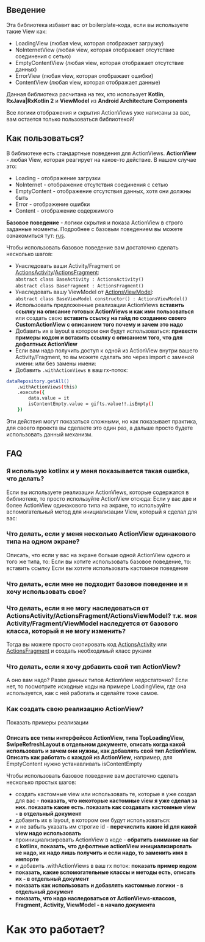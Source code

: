 ## Введение
Эта библиотека избавит вас от boilerplate-кода, если вы используете такие View как:
- LoadingView (любая view, которая отображает загрузку)
- NoInternetView (любая view, которая отображает отсутствие соединения с сетью)
- EmptyContentView (любая view, которая отображает отсутствие данных)
- ErrorView (любая view, которая отображает ошибки)
- ContentView (любая view, которая отображает данные)

Данная библиотека расчитана на тех, кто использует **Kotlin**, **RxJava|RxKotlin 2** и **ViewModel** из **Android Architecture Components**

Все логики отображения и скрытия ActionViews уже написаны за вас, вам остается только пользоваться библиотекой!

## Как пользоваться?
В библиотеке есть стандартные поведения для ActionViews. **ActionView** - любая View, которая реагирует на какое-то действие. В нашем случае это: 
- Loading - отображение загрузки
- NoInternet - отображение отсутствия соединения с сетью
- EmptyContent - отображение отсутствия данных, хотя они должны быть
- Error - отображение ошибки
- Content - отображение содержимого

**Базовое поведение** - логики скрытия и показа ActionView в строго заданные моменты. Подробнее с базовым поведением вы можете ознакомиться тут: [rus](https://github.com/tanchuev/ActionViews-ViewModel/wiki/%D0%91%D0%B0%D0%B7%D0%BE%D0%B2%D0%BE%D0%B5-%D0%BF%D0%BE%D0%B2%D0%B5%D0%B4%D0%B5%D0%BD%D0%B8%D0%B5).

Чтобы использовать базовое поведение вам достаточно сделать несколько шагов:
- Унаследовать ваши Activity/Fragment от [ActionsActivity](https://github.com/tanchuev/ActionViews-ViewModel/blob/master/actionviews/src/main/java/com/tanchuev/actionviews/viewmodel/activity/ActionsActivity.kt)/[ActionsFragment](https://github.com/tanchuev/ActionViews-ViewModel/blob/master/actionviews/src/main/java/com/tanchuev/actionviews/viewmodel/fragment/ActionsFragment.kt):  
`abstract class BaseActivity : ActionsActivity()`  
`abstract class BaseFragment : ActionsFragment()`  
- Унаследовать вашу ViewModel от [ActionsViewModel](https://github.com/tanchuev/ActionViews-ViewModel/blob/master/actionviews/src/main/java/com/tanchuev/actionviews/viewmodel/viewmodel/ActionsViewModel.kt):  
`abstract class BaseViewModel constructor() : ActionsViewModel()`  
- Использовать предложенные реализации ActionViews **вставить ссылку на описание готовых ActionViews и как ими пользоваться** или создать свою **вставить ссылку на гайд по созданию своего CustomActionView с описанием того почему и зачем это надо**
- Добавить их в layout в котором они будут использоваться: **привести примеры кодом и вставить ссылку с описанием того, что для дефолтных ActionView**
- Если вам надо получить доступ к одной из ActionView внутри вашего Activity/Fragment, то вы можете сделать это через import с заменой имени: или без замены имени:
- Добавить `.withActionViews` в ваш rx-поток: 
```sh
dataRepository.getAll()
    .withActionViews(this)
    .execute({
        data.value = it
        isContentEmpty.value = gifts.value!!.isEmpty()
    })
```
Эти действия могут показаться сложными, но как показывает практика, для своего проекта вы сделаете это один раз, а дальше просто будете использовать данный механизм.

## FAQ
### Я использую kotlinx и у меня показывается **такая ошибка**, что делать?
Если вы используете реализации ActionViews, которые содержатся в библиотеке, то просто используйте ActionView отсюда: Если у вас две и более ActionView одинакового типа на экране, то используйте вспомогательный метод для инициализации View, который я сделал для вас: 
### Что делать, если у меня несколько ActionView одинакового типа на одном экране? 
Описать, что если у вас на экране больше одной ActionView одного и того же типа, то:
Если вы хотите использовать базовое поведение, то: вставить ссылку
Если вы хотите использовать кастомное поведение
### Что делать, если мне не подходит базовое поведение и я хочу использовать свое?
### Что делать, если я не могу наследоваться от ActionsActivity/ActionsFragment/ActionsViewModel? т.к. моя Activity/Fragment/ViewModel наследуется от базового класса, который я не могу изменить?
Тогда вы можете просто скопировать код [ActionsActivity](https://github.com/tanchuev/ActionViews-ViewModel/blob/master/actionviews/src/main/java/com/tanchuev/actionviews/viewmodel/activity/ActionsActivity.kt) или [ActionsFragment](https://github.com/tanchuev/ActionViews-ViewModel/blob/master/actionviews/src/main/java/com/tanchuev/actionviews/viewmodel/fragment/ActionsFragment.kt) и создать необходимый класс руками
### Что делать, если я хочу добавить свой тип ActionView?
А оно вам надо? Разве данных типов ActionView недостаточно? Если нет, то посмотрите исходные коды на примере LoadingView, где она используется, как с ней работать и сделайте тоже самое.
### Как создать свою реализацию ActionView?
Показать примеры реализации
###
###


**Описать все типы интерфейсов ActionView, типа TopLoadingView, SwipeRefreshLayout в отдельном документе, описать когда какой использовать и зачем они нужны, как добавлять свой тип ActionView. 
Описать как работать с каждой из ActionView**, например, для EmptyContent нужно устанавливать isContentEmpty


Чтобы использовать базовое поведение вам достаточно сделать несколько простых шагов:
- создать кастомные view или использовать те, которые я уже создал для вас - **показать, что некоторые кастомные view я уже сделал за них. показать какие есть. показать как создавать кастомные view - в отдельный документ**
- добавить их в layout, в котором они будут использоваться:
- и не забыть указать им строгие id - **перечислить какие id для какой view надо использовать**
- проинициализировать ActionView в коде - **обратить внимание на баг с kotlinx, показать, что дефолтные actionView инициализировать не надо, их надо лишь получить и если надо, то заменить имя в импорте**
- и добавить .withActionViews в ваш rx поток: **показать пример кодом**
- **показать, какие вспомогательные классы и методы есть, описать их - в отдельный документ**
- **показать как использовать и добавлять кастомные логики - в отдельный документ**
- **показать, что надо наследоваться от ActionViews-классов, Fragment, Activity, ViewModel - в начало документа**

# Как это работает?

